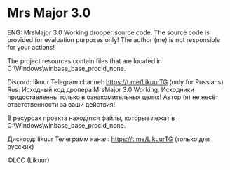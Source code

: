# Mrs Major 3.0
ENG:
MrsMajor 3.0 Working dropper source code. The source code is provided for evaluation purposes only! The author (me) is not responsible for your actions!

The project resources contain files that are located in C:\Windows\winbase_base_procid_none\.

Discord: likuur
Telegram channel: https://t.me/LikuurTG (only for Russians)
Rus:
Исходный код дропера MrsMajor 3.0 Working. Исходники придоставленны только в ознакомительных целях! Автор (я) не несёт ответственности за ваши действия!

В ресурсах проекта находятся файлы, которые лежат в C:\Windows\winbase_base_procid_none\.

Дискорд: likuur
Телеграмм канал: https://t.me/LikuurTG (только для русских)

©LCC (Likuur)
